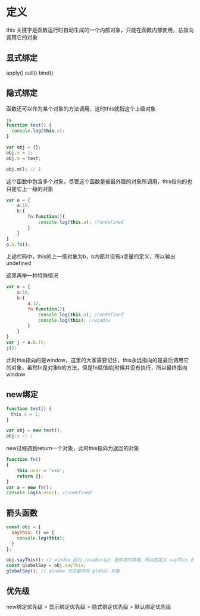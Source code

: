 # 定义
this 关键字是函数运行时自动生成的一个内部对象，只能在函数内部使用，总指向调用它的对象

## 显式绑定

apply()
call()
bind()

## 隐式绑定
函数还可以作为某个对象的方法调用，这时this就指这个上级对象

```js
js
function test() {
  console.log(this.x);
}

var obj = {};
obj.x = 1;
obj.m = test;

obj.m(); // 1
```
这个函数中包含多个对象，尽管这个函数是被最外层的对象所调用，this指向的也只是它上一级的对象

```js
var o = {
    a:10,
    b:{
        fn:function(){
            console.log(this.a); //undefined
        }
    }
}
o.b.fn();
```
上述代码中，this的上一级对象为b，b内部并没有a变量的定义，所以输出undefined

这里再举一种特殊情况

```js
var o = {
    a:10,
    b:{
        a:12,
        fn:function(){
            console.log(this.a); //undefined
            console.log(this); //window
        }
    }
}
var j = o.b.fn;
j();
```
此时this指向的是window，这里的大家需要记住，this永远指向的是最后调用它的对象，虽然fn是对象b的方法，但是fn赋值给j时候并没有执行，所以最终指向window


## new绑定
```js
function test() {
　this.x = 1;
}

var obj = new test();
obj.x // 1
```

new过程遇到return一个对象，此时this指向为返回的对象
```js
function fn()  
{  
    this.user = 'xxx';  
    return {};  
}
var a = new fn();  
console.log(a.user); //undefined
```

## 箭头函数
```js
const obj = {
  sayThis: () => {
    console.log(this);
  }
};

obj.sayThis(); // window 因为 JavaScript 没有块作用域，所以在定义 sayThis 的时候，里面的 this 就绑到 window 上去了
const globalSay = obj.sayThis;
globalSay(); // window 浏览器中的 global 对象
```

## 优先级
new绑定优先级 > 显示绑定优先级 > 隐式绑定优先级 > 默认绑定优先级